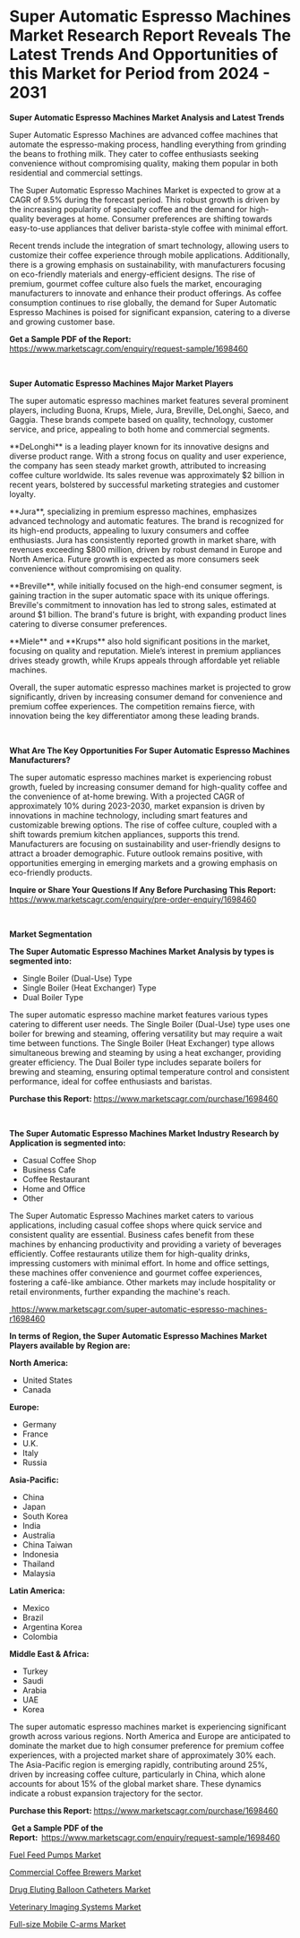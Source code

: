 <p><h1>Super Automatic Espresso Machines Market Research Report Reveals The Latest Trends And Opportunities of this Market for Period from 2024 - 2031</h1></p><p><strong>Super Automatic Espresso Machines Market Analysis and Latest Trends</strong></p>
<p><p>Super Automatic Espresso Machines are advanced coffee machines that automate the espresso-making process, handling everything from grinding the beans to frothing milk. They cater to coffee enthusiasts seeking convenience without compromising quality, making them popular in both residential and commercial settings.</p><p>The Super Automatic Espresso Machines Market is expected to grow at a CAGR of 9.5% during the forecast period. This robust growth is driven by the increasing popularity of specialty coffee and the demand for high-quality beverages at home. Consumer preferences are shifting towards easy-to-use appliances that deliver barista-style coffee with minimal effort. </p><p>Recent trends include the integration of smart technology, allowing users to customize their coffee experience through mobile applications. Additionally, there is a growing emphasis on sustainability, with manufacturers focusing on eco-friendly materials and energy-efficient designs. The rise of premium, gourmet coffee culture also fuels the market, encouraging manufacturers to innovate and enhance their product offerings. As coffee consumption continues to rise globally, the demand for Super Automatic Espresso Machines is poised for significant expansion, catering to a diverse and growing customer base.</p></p>
<p><strong>Get a Sample PDF of the Report:&nbsp;</strong> <a href="https://www.marketscagr.com/enquiry/request-sample/1698460?utm_campaign=1740&utm_medium=2&utm_source=Github&utm_content=ia&utm_term=20102024&utm_id=super-automatic-espresso-machines">https://www.marketscagr.com/enquiry/request-sample/1698460</a></p>
<p>&nbsp;</p>
<p><strong>Super Automatic Espresso Machines Major Market Players</strong></p>
<p><p>The super automatic espresso machines market features several prominent players, including Buona, Krups, Miele, Jura, Breville, DeLonghi, Saeco, and Gaggia. These brands compete based on quality, technology, customer service, and price, appealing to both home and commercial segments.</p><p>**DeLonghi** is a leading player known for its innovative designs and diverse product range. With a strong focus on quality and user experience, the company has seen steady market growth, attributed to increasing coffee culture worldwide. Its sales revenue was approximately $2 billion in recent years, bolstered by successful marketing strategies and customer loyalty.</p><p>**Jura**, specializing in premium espresso machines, emphasizes advanced technology and automatic features. The brand is recognized for its high-end products, appealing to luxury consumers and coffee enthusiasts. Jura has consistently reported growth in market share, with revenues exceeding $800 million, driven by robust demand in Europe and North America. Future growth is expected as more consumers seek convenience without compromising on quality.</p><p>**Breville**, while initially focused on the high-end consumer segment, is gaining traction in the super automatic space with its unique offerings. Breville's commitment to innovation has led to strong sales, estimated at around $1 billion. The brand's future is bright, with expanding product lines catering to diverse consumer preferences.</p><p>**Miele** and **Krups** also hold significant positions in the market, focusing on quality and reputation. Miele’s interest in premium appliances drives steady growth, while Krups appeals through affordable yet reliable machines.</p><p>Overall, the super automatic espresso machines market is projected to grow significantly, driven by increasing consumer demand for convenience and premium coffee experiences. The competition remains fierce, with innovation being the key differentiator among these leading brands.</p></p>
<p>&nbsp;</p>
<p><strong>What Are The Key Opportunities For Super Automatic Espresso Machines Manufacturers?</strong></p>
<p><p>The super automatic espresso machines market is experiencing robust growth, fueled by increasing consumer demand for high-quality coffee and the convenience of at-home brewing. With a projected CAGR of approximately 10% during 2023-2030, market expansion is driven by innovations in machine technology, including smart features and customizable brewing options. The rise of coffee culture, coupled with a shift towards premium kitchen appliances, supports this trend. Manufacturers are focusing on sustainability and user-friendly designs to attract a broader demographic. Future outlook remains positive, with opportunities emerging in emerging markets and a growing emphasis on eco-friendly products.</p></p>
<p><strong>Inquire or Share Your Questions If Any Before Purchasing This Report:</strong> <a href="https://www.marketscagr.com/enquiry/pre-order-enquiry/1698460?utm_campaign=1740&utm_medium=2&utm_source=Github&utm_content=ia&utm_term=20102024&utm_id=super-automatic-espresso-machines">https://www.marketscagr.com/enquiry/pre-order-enquiry/1698460</a></p>
<p>&nbsp;</p>
<p><strong>Market Segmentation</strong></p>
<p><strong>The Super Automatic Espresso Machines Market Analysis by types is segmented into:</strong></p>
<p><ul><li>Single Boiler (Dual-Use) Type</li><li>Single Boiler (Heat Exchanger) Type</li><li>Dual Boiler Type</li></ul></p>
<p><p>The super automatic espresso machine market features various types catering to different user needs. The Single Boiler (Dual-Use) type uses one boiler for brewing and steaming, offering versatility but may require a wait time between functions. The Single Boiler (Heat Exchanger) type allows simultaneous brewing and steaming by using a heat exchanger, providing greater efficiency. The Dual Boiler type includes separate boilers for brewing and steaming, ensuring optimal temperature control and consistent performance, ideal for coffee enthusiasts and baristas.</p></p>
<p><strong>Purchase this Report:&nbsp;</strong><a href="https://www.marketscagr.com/purchase/1698460?utm_campaign=1740&utm_medium=2&utm_source=Github&utm_content=ia&utm_term=20102024&utm_id=super-automatic-espresso-machines">https://www.marketscagr.com/purchase/1698460</a></p>
<p>&nbsp;</p>
<p><strong>The Super Automatic Espresso Machines Market Industry Research by Application is segmented into:</strong></p>
<p><ul><li>Casual Coffee Shop</li><li>Business Cafe</li><li>Coffee Restaurant</li><li>Home and Office</li><li>Other</li></ul></p>
<p><p>The Super Automatic Espresso Machines market caters to various applications, including casual coffee shops where quick service and consistent quality are essential. Business cafes benefit from these machines by enhancing productivity and providing a variety of beverages efficiently. Coffee restaurants utilize them for high-quality drinks, impressing customers with minimal effort. In home and office settings, these machines offer convenience and gourmet coffee experiences, fostering a café-like ambiance. Other markets may include hospitality or retail environments, further expanding the machine's reach.</p></p>
<p><a href="https://www.marketscagr.com/super-automatic-espresso-machines-r1698460?utm_campaign=1740&utm_medium=2&utm_source=Github&utm_content=ia&utm_term=20102024&utm_id=super-automatic-espresso-machines">&nbsp;https://www.marketscagr.com/super-automatic-espresso-machines-r1698460</a></p>
<p><strong>In terms of Region, the Super Automatic Espresso Machines Market Players available by Region are:</strong></p>
<p>
    <p> <strong> North America: </strong>
        <ul>
            <li>United States</li>
            <li>Canada</li>
        </ul>
        </p> 
    <p> <strong> Europe: </strong>
        <ul>
            <li>Germany</li>
            <li>France</li>
            <li>U.K.</li>
            <li>Italy</li>
            <li>Russia</li>
        </ul>
        </p> 
    <p> <strong> Asia-Pacific: </strong>
        <ul>
            <li>China</li>
            <li>Japan</li>
            <li>South Korea</li>
            <li>India</li>
            <li>Australia</li>
            <li>China Taiwan</li>
            <li>Indonesia</li>
            <li>Thailand</li>
            <li>Malaysia</li>
        </ul>
        </p> 
    <p> <strong> Latin America: </strong>
        <ul>
            <li>Mexico</li>
            <li>Brazil</li>
            <li>Argentina Korea</li>
            <li>Colombia</li>
        </ul>
        </p> 
    <p> <strong> Middle East & Africa: </strong>
        <ul>
            <li>Turkey</li>
            <li>Saudi</li>
            <li>Arabia</li>
            <li>UAE</li>
            <li>Korea</li>
        </ul>
    </p>
    </p>
<p><p>The super automatic espresso machines market is experiencing significant growth across various regions. North America and Europe are anticipated to dominate the market due to high consumer preference for premium coffee experiences, with a projected market share of approximately 30% each. The Asia-Pacific region is emerging rapidly, contributing around 25%, driven by increasing coffee culture, particularly in China, which alone accounts for about 15% of the global market share. These dynamics indicate a robust expansion trajectory for the sector.</p></p>
<p><strong>Purchase this Report: </strong><a href="https://www.marketscagr.com/purchase/1698460?utm_campaign=1740&utm_medium=2&utm_source=Github&utm_content=ia&utm_term=20102024&utm_id=super-automatic-espresso-machines">https://www.marketscagr.com/purchase/1698460</a></p>
<p>&nbsp;<strong>Get a Sample PDF of the Report:&nbsp;&nbsp;</strong><a href="https://www.marketscagr.com/enquiry/request-sample/1698460?utm_campaign=1740&utm_medium=2&utm_source=Github&utm_content=ia&utm_term=20102024&utm_id=super-automatic-espresso-machines">https://www.marketscagr.com/enquiry/request-sample/1698460</a></p>
<p><strong></strong></p>
<p><p><a href="https://issuu.com/reportprime-2/docs/fuel-feed-pumps-market-size-2030.pp_600bf8b9cec204?utm_campaign=1740&utm_medium=2&utm_source=Github&utm_content=ia&utm_term=20102024&utm_id=super-automatic-espresso-machines">Fuel Feed Pumps Market</a></p><p><a href="https://github.com/RuthLucas64/Market-Research-Report-List-1/blob/main/commercial-coffee-brewers-market.md?utm_campaign=1740&utm_medium=2&utm_source=Github&utm_content=ia&utm_term=20102024&utm_id=super-automatic-espresso-machines">Commercial Coffee Brewers Market</a></p><p><a href="https://www.linkedin.com/pulse/drug-eluting-balloon-catheters-market-evolution-global-trends-1empe?utm_campaign=1740&utm_medium=2&utm_source=Github&utm_content=ia&utm_term=20102024&utm_id=super-automatic-espresso-machines">Drug Eluting Balloon Catheters Market</a></p><p><a href="https://www.linkedin.com/pulse/veterinary-imaging-systems-market-evolution-global-trends-qkaie?utm_campaign=1740&utm_medium=2&utm_source=Github&utm_content=ia&utm_term=20102024&utm_id=super-automatic-espresso-machines">Veterinary Imaging Systems Market</a></p><p><a href="https://www.linkedin.com/pulse/influencing-factors-full-size-mobile-c-arms-market-insights-refte?utm_campaign=1740&utm_medium=2&utm_source=Github&utm_content=ia&utm_term=20102024&utm_id=super-automatic-espresso-machines">Full-size Mobile C-arms Market</a></p></p>